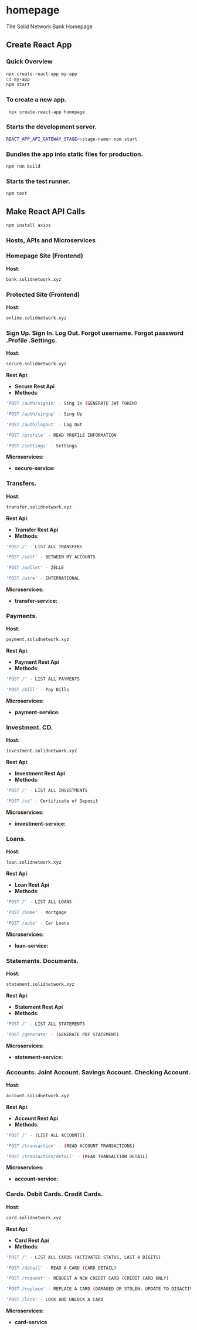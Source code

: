 # homepage
The Solid Network Bank Homepage

## Create React App

### Quick Overview
```sh
npx create-react-app my-app
cd my-app
npm start
```

### To create a new app.

```sh
 npx create-react-app homepage
```

### Starts the development server.

 ```sh   
REACT_APP_API_GATEWAY_STAGE=<stage-name> npm start
```

### Bundles the app into static files for production.

```sh
npm run build
```

### Starts the test runner.

```sh
npm test
```

## Make React API Calls

```sh
npm install axios
```

### Hosts, APIs and Microservices

### Homepage Site (Frontend)
**Host**:
```sh
bank.solidnetwork.xyz
```

### Protected Site (Frontend)
**Host**:
```sh
online.solidnetwork.xyz
```

### Sign Up. Sign In. Log Out. Forgot username. Forgot password .Profile .Settings.
**Host**:
```sh
secure.solidnetwork.xyz
```
**Rest Api**:
- **Secure Rest Api**
- **Methods**:
```sh
'POST /auth/signin' - Sing In (GENERATE JWT TOKEN)
```
```sh
'POST /auth/singup' - Sing Up
```
```sh
'POST /auth/logout' - Log Out
```
```sh
'POST /profile' - READ PROFILE INFORMATION
```
```sh
'POST /settings' - Settings
```
**Microservices:**
- **secure-service:** 

### Transfers.
**Host**:
```sh
transfer.solidnetwork.xyz
```
**Rest Api**:
- **Transfer Rest Api**
- **Methods**:
```sh
'POST /' - LIST ALL TRANSFERS
```
```sh
'POST /self' - BETWEEN MY ACCOUNTS
```
```sh
'POST /wallet' - ZELLE
```
```sh
'POST /wire' - INTERNATIONAL
```
**Microservices:**
- **transfer-service:** 

### Payments.
**Host**:
```sh
payment.solidnetwork.xyz
```
**Rest Api**:
- **Payment Rest Api**
- **Methods**:
```sh
'POST /' - LIST ALL PAYMENTS
```
```sh
'POST /bill' - Pay Bills
```
**Microservices:**
- **payment-service:** 

### Investment. CD.
**Host**:
```sh
investment.solidnetwork.xyz
```
**Rest Api**:
- **Investment Rest Api**
- **Methods**:
```sh
'POST /' - LIST ALL INVESTMENTS
```
```sh
'POST /cd' - Certificate of Deposit
```
**Microservices:**
- **investment-service:** 

### Loans.
**Host**:
```sh
loan.solidnetwork.xyz
```
**Rest Api**:
- **Loan Rest Api**
- **Methods**:
```sh
'POST /' - LIST ALL LOANS
```
```sh
'POST /home' - Mortgage
```
```sh
'POST /auto' - Car Loans
```
**Microservices:**
- **loan-service:** 

### Statements. Documents.
**Host**:
```sh
statement.solidnetwork.xyz
```
**Rest Api**:
- **Statement Rest Api**
- **Methods**:
```sh
'POST /' - LIST ALL STATEMENTS
```
```sh
'POST /generate' - (GENERATE PDF STATEMENT)
```
**Microservices:**
- **statement-service:** 
### Accounts. Joint Account. Savings Account. Checking Account.
**Host**:
```sh
account.solidnetwork.xyz
```
**Rest Api**:
- **Account Rest Api**
- **Methods**:
```sh
'POST /' - (LIST ALL ACCOUNTS)
```
```sh
'POST /transaction' - (READ ACCOUNT TRANSACTIONS)
```
```sh
'POST /transaction/detail' - (READ TRANSACTION DETAIL)
```
**Microservices:**
- **account-service:** 

### Cards. Debit Cards. Credit Cards.
**Host**:
```sh
card.solidnetwork.xyz
```
**Rest Api**:
- **Card Rest Api**
- **Methods**:
```sh
'POST /' - LIST ALL CARDS (ACTIVATED STATUS, LAST 4 DIGITS)
```
```sh
'POST /detail' - READ A CARD (CARD DETAIL)
```
```sh
'POST /request' - REQUEST A NEW CREDIT CARD (CREDIT CARD ONLY)
```
```sh
'POST /replace' - REPLACE A CARD (DAMAGED OR STOLEN: UPDATE TO DISACTIVATED STATUS)
```
```sh
'POST /lock' - LOCK AND UNLOCK A CARD
```
**Microservices:**
- **card-service** 